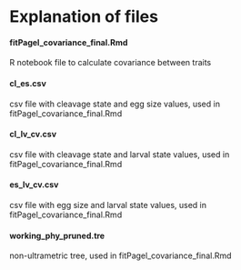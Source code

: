 # Explanation of files

#### fitPagel_covariance_final.Rmd
R notebook file to calculate covariance between traits

#### cl_es.csv
csv file with cleavage state and egg size values, used in fitPagel_covariance_final.Rmd

#### cl_lv_cv.csv
csv file with cleavage state and larval state values, used in fitPagel_covariance_final.Rmd

#### es_lv_cv.csv
csv file with egg size and larval state values, used in fitPagel_covariance_final.Rmd

#### working_phy_pruned.tre
non-ultrametric tree, used in fitPagel_covariance_final.Rmd
